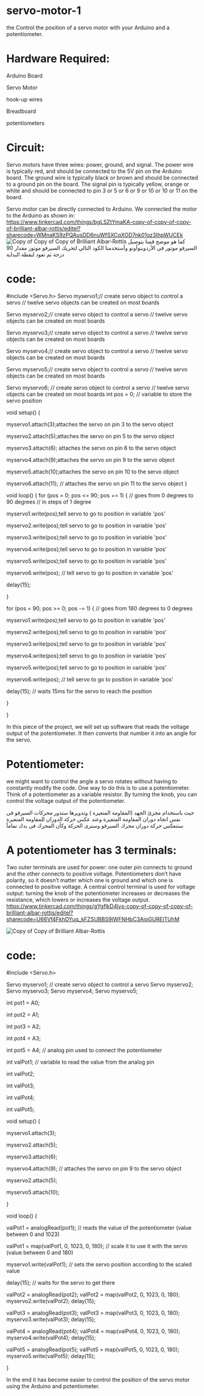 # servo-motor-1
the Control the position of a servo motor with your Arduino and a potentiometer.

 # Hardware Required:
Arduino Board

Servo Motor

hook-up wires

Breadboard

potentiometers
# Circuit:
Servo motors have three wires: power, ground, and signal. The power wire is typically red, and should be connected to the 5V pin on the Arduino board. The ground wire is typically black or brown and should be connected to a ground pin on the board. The signal pin is typically yellow, orange or white and should be connected to pin 3 or 5 or 6 or 9 or 10 or 10 or 11 on the board.

Servo motor can be directly connected to Arduino. We connected the motor to the Arduino as shown in:
https://www.tinkercad.com/things/bgLSZtYmaKA-copy-of-copy-of-copy-of-brilliant-albar-rottis/editel?sharecode=WMnaKS9zPQAusDD6nuWfSXCqXOD7nk01oz3IhpWUCEk
![Copy of Copy of Copy of Brilliant Albar-Rottis](https://user-images.githubusercontent.com/86836634/124377849-e2abca80-dcb6-11eb-9402-17184aea7631.png)
كما هو موضح قمنا بتوصيل السيرفو موتور في الأردوينوأونو وأستخدمنا الكود التالي لتحريك السيرفو موتور مقدار 90 درجة ثم تعود لنقطة البداية

 # code:
 #include <Servo.h>
 Servo myservo1;// create servo object to control a servo
// twelve servo objects can be created on most boards

 Servo myservo2;// create servo object to control a servo
// twelve servo objects can be created on most boards

 Servo myservo3;// create servo object to control a servo
// twelve servo objects can be created on most boards

 Servo myservo4;// create servo object to control a servo
// twelve servo objects can be created on most boards

 Servo myservo5;// create servo object to control a servo
// twelve servo objects can be created on most boards

 Servo myservo6; // create servo object to control a servo // twelve servo objects can be created on most boards
 int pos = 0; // variable to store the servo position
 
 void setup() {
 
 myservo1.attach(3);attaches the servo on pin 3 to the servo object
 
 myservo2.attach(5);attaches the servo on pin 5 to the servo object
 
 myservo3.attach(6); attaches the servo on pin 6 to the servo object
 
 myservo4.attach(9);attaches the servo on pin 9 to the servo object
 
 myservo5.attach(10);attaches the servo on pin 10 to the servo object
 
 myservo6.attach(11); // attaches the servo on pin 11 to the servo object }
 
 void loop() {
 for (pos = 0; pos <= 90; pos += 1) { // goes from 0 degrees to 90 degrees // in steps of 1 degree

myservo1.write(pos);tell servo to go to position in variable 'pos'

myservo2.write(pos);tell servo to go to position in variable 'pos'

myservo3.write(pos);tell servo to go to position in variable 'pos'

myservo4.write(pos);tell servo to go to position in variable 'pos'

myservo5.write(pos);tell servo to go to position in variable 'pos'

myservo6.write(pos); // tell servo to go to position in variable 'pos'

delay(15);

}

for (pos = 90; pos >= 0; pos -= 1) { // goes from 180 degrees to 0 degrees

myservo1.write(pos);tell servo to go to position in variable 'pos'

myservo2.write(pos);tell servo to go to position in variable 'pos'

myservo3.write(pos);tell servo to go to position in variable 'pos'

myservo4.write(pos);tell servo to go to position in variable 'pos'

myservo5.write(pos);tell servo to go to position in variable 'pos'

myservo6.write(pos); // tell servo to go to position in variable 'pos'

delay(15); // waits 15ms for the servo to reach the position

}

}

In this piece of the project, we will set up software that reads the voltage output of the potentiometer. It then converts that number it into an angle for the servo.

 # Potentiometer:
we might want to control the angle a servo rotates without having to constantly modify the code. One way to do this is to use a potentiometer. Think of a potentiometer as a variable resistor. By turning the knob, you can control the voltage output of the potentiometer.

حيث باستخدام مجزئ الجهد (المقاومة المتغيرة ) وتدويرها ستدور محركات السيرفو فى نفس اتجاه دوران المقاومة المتغيرة وعند عكس حركة الدوران للمقاومة المتغيرة ستنعكس حركة دوران محرك السيرفو وسترى الحركة وكأن المحرك فى يدك تماماً

 # A potentiometer has 3 terminals:
 Two outer terminals are used for power: one outer pin connects to ground and the other connects to positive voltage. Potentiometers don’t have polarity, so it doesn’t matter which one is ground and which one is connected to positive voltage. A central control terminal is used for voltage output: turning the knob of the potentiometer increases or decreases the resistance, which lowers or increases the voltage output.
 https://www.tinkercad.com/things/gYgflkD4lys-copy-of-copy-of-copy-of-brilliant-albar-rottis/editel?sharecode=U66Vf4FkhDYuq_kFZSUBBS9IWFNHbC3AipGURElTUhM
 
![Copy of Copy of Brilliant Albar-Rottis](https://user-images.githubusercontent.com/86836634/124377888-1981e080-dcb7-11eb-8b99-84cd42a2567e.png)
# code:
#include <Servo.h>

Servo myservo1; // create servo object to control a servo Servo myservo2; Servo myservo3; Servo myservo4; Servo myservo5;

int pot1 = A0;

int pot2 = A1;

int pot3 = A2;

int pot4 = A3;

int pot5 = A4; // analog pin used to connect the potentiometer

int valPot1; // variable to read the value from the analog pin

int valPot2;

int valPot3;

int valPot4;

int valPot5;

void setup() {

myservo1.attach(3);

myservo2.attach(5);

myservo3.attach(6);

myservo4.attach(9); // attaches the servo on pin 9 to the servo object

myservo2.attach(5);

myservo5.attach(10);

}

void loop() {

valPot1 = analogRead(pot1); // reads the value of the potentiometer (value between 0 and 1023)

valPot1 = map(valPot1, 0, 1023, 0, 180); // scale it to use it with the servo (value between 0 and 180)

myservo1.write(valPot1); // sets the servo position according to the scaled value

delay(15); // waits for the servo to get there

valPot2 = analogRead(pot2);
valPot2 = map(valPot2, 0, 1023, 0, 180);
myservo2.write(valPot2);
delay(15);

valPot3 = analogRead(pot3);
valPot3 = map(valPot3, 0, 1023, 0, 180);
myservo3.write(valPot3);
delay(15);

valPot4 = analogRead(pot4);
valPot4 = map(valPot4, 0, 1023, 0, 180);
myservo4.write(valPot4);
delay(15);

valPot5 = analogRead(pot5);
valPot5 = map(valPot5, 0, 1023, 0, 180);
myservo5.write(valPot5);
delay(15);

}

In the end it has become easier to control the position of the servo motor using the Arduino and potentiometer.
